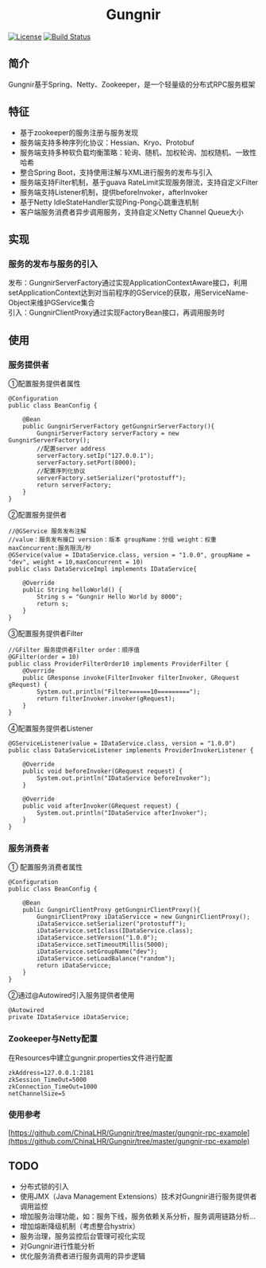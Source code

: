 # <center>Gungnir</center>

[![License](https://img.shields.io/badge/License-Apache%202.0-blue.svg)](https://github.com/ChinaLHR/Gungnir/blob/master/LICENSE)
[![Build Status](https://travis-ci.org/ChinaLHR/Gungnir.svg?branch=master)](https://travis-ci.org/ChinaLHR/Gungnir)

## 简介
Gungnir基于Spring、Netty、Zookeeper，是一个轻量级的分布式RPC服务框架

## 特征

- 基于zookeeper的服务注册与服务发现
- 服务端支持多种序列化协议：Hessian、Kryo、Protobuf
- 服务端支持多种软负载均衡策略：轮询、随机、加权轮询、加权随机、一致性哈希
- 整合Spring Boot，支持使用注解与XML进行服务的发布与引入
- 服务端支持Filter机制，基于guava RateLimit实现服务限流，支持自定义Filter
- 服务端支持Listener机制，提供beforeInvoker，afterInvoker
- 基于Netty IdleStateHandler实现Ping-Pong心跳重连机制
- 客户端服务消费者异步调用服务，支持自定义Netty Channel Queue大小

## 实现
### 服务的发布与服务的引入
发布：GungnirServerFactory通过实现ApplicationContextAware接口，利用setApplicationContext达到对当前程序的GService的获取，用ServiceName-Object来维护GService集合<br/>
引入：GungnirClientProxy通过实现FactoryBean接口，再调用服务时

## 使用

### 服务提供者

①配置服务提供者属性

	@Configuration
	public class BeanConfig {
	
	    @Bean
	    public GungnirServerFactory getGungnirServerFactory(){
	        GungnirServerFactory serverFactory = new GungnirServerFactory();
	        //配置server address
	        serverFactory.setIp("127.0.0.1");
	        serverFactory.setPort(8000);
	        //配置序列化协议
	        serverFactory.setSerializer("protostuff");
	        return serverFactory;
	    }	
	}

②配置服务提供者
    
	//@GService 服务发布注解
	//value：服务发布接口 version：版本 groupName：分组 weight：权重 maxConcurrent:服务限流/秒
	@GService(value = IDataService.class, version = "1.0.0", groupName = "dev", weight = 10,maxConcurrent = 10)
	public class DataServiceImpl implements IDataService{

	    @Override
	    public String helloWorld() {
	        String s = "Gungnir Hello World by 8000";
	        return s;
	    }
	}

③配置服务提供者Filter

	//GFilter 服务提供者Filter order：顺序值
	@GFilter(order = 10)
	public class ProviderFilterOrder10 implements ProviderFilter {
	    @Override
	    public GResponse invoke(FilterInvoker filterInvoker, GRequest gRequest) {
	        System.out.println("Filter======10=========");
	        return filterInvoker.invoker(gRequest);
	    }
	}

④配置服务提供者Listener

	@GServiceListener(value = IDataService.class, version = "1.0.0")
	public class DataServiceListener implements ProviderInvokerListener {
	
	    @Override
	    public void beforeInvoker(GRequest request) {
	        System.out.println("IDataService beforeInvoker");
	    }
	
	    @Override
	    public void afterInvoker(GRequest request) {
	        System.out.println("IDataService afterInvoker");
	    }
	}

### 服务消费者

① 配置服务消费者属性
	
	@Configuration
	public class BeanConfig {	
	
	    @Bean
	    public GungnirClientProxy getGungnirClientProxy(){
	        GungnirClientProxy iDataServicce = new GungnirClientProxy();
	        iDataServicce.setSerializer("protostuff");
	        iDataServicce.setIclass(IDataService.class);
	        iDataServicce.setVersion("1.0.0");
	        iDataServicce.setTimeoutMillis(5000);
	        iDataServicce.setGroupName("dev");
	        iDataServicce.setLoadBalance("random");
	        return iDataServicce;
	    }
	}

②通过@Autowired引入服务提供者使用
	
	@Autowired
    private IDataService iDataService;

### Zookeeper与Netty配置
在Resources中建立gungnir.properties文件进行配置
	
	zkAddress=127.0.0.1:2181
	zkSession_TimeOut=5000
	zkConnection_TimeOut=1000
	netChannelSize=5

### 使用参考

[https://github.com/ChinaLHR/Gungnir/tree/master/gungnir-rpc-example](https://github.com/ChinaLHR/Gungnir/tree/master/gungnir-rpc-example)

## TODO

- 分布式锁的引入
- 使用JMX（Java Management Extensions）技术对Gungnir进行服务提供者调用监控
- 增加服务治理功能，如：服务下线，服务依赖关系分析，服务调用链路分析...
- 增加熔断降级机制（考虑整合hystrix）
- 服务治理，服务监控后台管理可视化实现
- 对Gungnir进行性能分析
- 优化服务消费者进行服务调用的异步逻辑